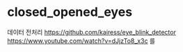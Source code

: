 # closed_opened_eyes

데이터 전처리 https://github.com/kairess/eye_blink_detector
             https://www.youtube.com/watch?v=dJjzTo8_x3c 를 
